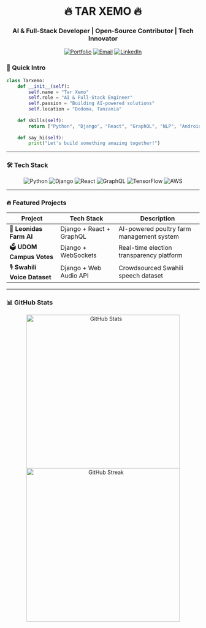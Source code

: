
<h1 align="center">🔥 TAR XEMO 🔥</h1>
<h3 align="center">AI & Full-Stack Developer | Open-Source Contributor | Tech Innovator</h3>

<p align="center">
  <a href="https://leonidasfarm.com/"><img src="https://img.shields.io/badge/Portfolio-FF5722?style=for-the-badge&logo=google-chrome&logoColor=white" alt="Portfolio"></a>
  <a href="mailto:youremail@example.com"><img src="https://img.shields.io/badge/Email-D14836?style=for-the-badge&logo=gmail&logoColor=white" alt="Email"></a>
  <a href="https://linkedin.com/in/yourprofile"><img src="https://img.shields.io/badge/LinkedIn-0077B5?style=for-the-badge&logo=linkedin&logoColor=white" alt="LinkedIn"></a>
</p>


### **🚀 Quick Intro**
```python
class Tarxemo:
    def __init__(self):
        self.name = "Tar Xemo"
        self.role = "AI & Full-Stack Engineer"
        self.passion = "Building AI-powered solutions"
        self.location = "Dodoma, Tanzania"
    
    def skills(self):
        return ["Python", "Django", "React", "GraphQL", "NLP", "Android", "AWS"]
    
    def say_hi(self):
        print("Let's build something amazing together!")
```

---

### **🛠️ Tech Stack**
<p align="center">
  <img src="https://img.shields.io/badge/Python-3776AB?style=for-the-badge&logo=python&logoColor=white" alt="Python">
  <img src="https://img.shields.io/badge/Django-092E20?style=for-the-badge&logo=django&logoColor=white" alt="Django">
  <img src="https://img.shields.io/badge/React-61DAFB?style=for-the-badge&logo=react&logoColor=black" alt="React">
  <img src="https://img.shields.io/badge/GraphQL-E10098?style=for-the-badge&logo=graphql&logoColor=white" alt="GraphQL">
  <img src="https://img.shields.io/badge/TensorFlow-FF6F00?style=for-the-badge&logo=tensorflow&logoColor=white" alt="TensorFlow">
  <img src="https://img.shields.io/badge/AWS-232F3E?style=for-the-badge&logo=amazon-aws&logoColor=white" alt="AWS">
</p>

---

### **🔥 Featured Projects**
| Project | Tech Stack | Description |
|---------|------------|-------------|
| 🐓 **Leonidas Farm AI** | Django + React + GraphQL | AI-powered poultry farm management system |
| 🗳 **UDOM Campus Votes** | Django + WebSockets | Real-time election transparency platform |
| 🎙️ **Swahili Voice Dataset** | Django + Web Audio API | Crowdsourced Swahili speech dataset |

---

### **📊 GitHub Stats**
<p align="center">
  <img src="https://github-readme-stats.vercel.app/api?username=tarxemo&show_icons=true&theme=radical" alt="GitHub Stats" width="400">
  <img src="https://github-readme-streak-stats.herokuapp.com/?user=tarxemo&theme=radical" alt="GitHub Streak" width="400">
</p>
